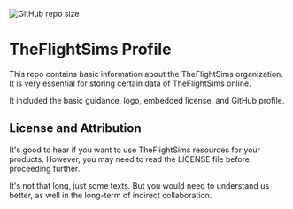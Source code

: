 ![GitHub repo size](https://img.shields.io/github/repo-size/TheFlightSims/.github)

# TheFlightSims Profile

This repo contains basic information about the TheFlightSims organization. It is very essential for storing certain data of TheFlightSims online.

It included the basic guidance, logo, embedded license, and GitHub profile.

## License and Attribution

It's good to hear if you want to use TheFlightSims resources for your products. However, you may need to read the LICENSE file before proceeding further.

It's not that long, just some texts. But you would need to understand us better, as well in the long-term of indirect collaboration.
